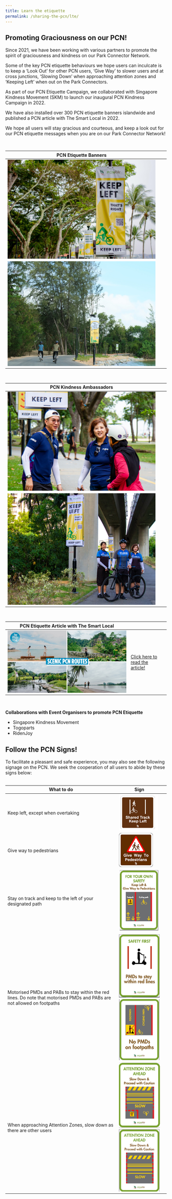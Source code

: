 ```yaml
---
title: Learn the etiquette
permalink: /sharing-the-pcn/lte/
---
```

##   Promoting Graciousness on our PCN!

Since 2021, we have been working with various partners to promote the spirit of graciousness and kindness on our Park Connector Network.

Some of the key PCN etiquette behaviours we hope users can inculcate is to keep a ‘Look Out’ for other PCN users, ‘Give Way’ to slower users and at cross junctions, ‘Slowing Down’ when approaching attention zones and ‘Keeping Left’ when out on the Park Connectors.

As part of our PCN Etiquette Campaign, we collaborated with Singapore Kindness Movement (SKM) to launch our inaugural PCN Kindness Campaign in 2022.

We have also installed over 300 PCN etiquette banners islandwide and published a PCN article with The Smart Local in 2022.

We hope all users will stay gracious and courteous, and keep a look out for our PCN etiquette messages when you are on our Park Connector Network!

<br>

| **PCN Etiquette Banners**  |  |  |
| -------- | -------- | -------- |
|  ![](/images/etiquette%20banner%20prp2.jpeg)   |  |  |
|  ![](/images/etiquette%20banner%20otter.jpeg)  |  |  |

<br>

|  **PCN Kindness Ambassadors**  |  |  |
| -------- | -------- | -------- |
| ![](/images/pcn%20kindness%20ambassadors.jpeg)  |   |  |
| ![](/images/pcn%20kindness%20ambassadors%20mbg.jpeg)  |   |  |

<br>

| **PCN Etiquette Article with The Smart Local** |  |  |
| -------- | -------- | -------- |
|  ![](/images/tsl%20article.jpeg)  | [Click here to read the article!](https://thesmartlocal.com/read/park-connectors-singapore/)    |  |

<br>

**Collaborations with Event Organisers to promote PCN Etiquette** 


* Singapore Kindness Movement <br>
* Togoparts <br>
* RidenJoy <br> 



## Follow the PCN Signs!


To facilitate a pleasant and safe experience, you may also see the following signage on the PCN. We seek the cooperation of all users to abide by these signs below:
<br>
<br>

| What to do | Sign | |
| -------- | -------- | -------- |
Keep left, except when overtaking     | ![Alt text for image on Isomer site](/images/Keep%20left%20except%20when%20overtaking.png)    |
Give way to pedestrians | ![Alt text for image on Isomer site](/images/Give%20way%20to%20pedestrains.png) |
Stay on track and keep to the left of your designated path | ![Alt text for image on Isomer site](/images/For%20your%20own%20safety.png) |
Motorised PMDs and PABs to stay within the red lines. Do note that motorised PMDs and PABs are not allowed on footpaths | ![Alt text for image on Isomer site](/images/Safety%20First.png)![Alt text for image on Isomer site](/images/No%20PMDs.png) |
When approaching Attention Zones, slow down as there are other users | ![Alt text for image on Isomer site](/images/Attention%20Zone%20Ahead%201.png) ![Alt text for image on Isomer site](/images/Attention%20Zone%20Ahead%202.png) |